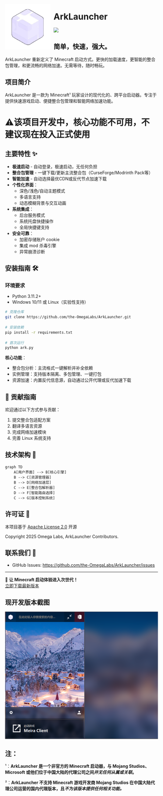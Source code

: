 <img align="left" width="150" height="150" align="left" style="float: left; margin: 0 10px 0 0;" src="src/icon/main.png"> <h1><b>ArkLauncher</b></h1>
<img align="left" src="https://img.shields.io/badge/Made%20with-Python-white?style=for-the-badge&logo=python&logoColor=white"> 
<br>
<h2>简单，快速，强大。</h2>

ArkLauncher 重新定义了 Minecraft 启动方式。更快的加载速度，更智能的整合包管理，和更流畅的网络加速。无需等待，随时畅玩。

## 项目简介
ArkLauncher 是一款为 Minecraft¹ 玩家设计的现代化的、跨平台启动器。专注于提供快速游戏启动、便捷整合包管理和智能网络加速功能。

# ⚠️该项目开发中，核心功能不可用，不建议现在投入正式使用

## 主要特性 ✨
- **极速启动** - 自动登录，极速启动，无任何负担
- **整合包管理** - 一键下载/更新主流整合包（CurseForge/Modrinth Pack等）
- **智能加速** - 自动选择最优CDN或反代节点加速下载
- **个性化界面**：
  - 深色/浅色/自动主题模式
  - 多语言支持
  - 动态模糊背景与交互动画
- **系统集成**：
  - 后台服务模式
  - 系统托盘快捷操作
  - 全局快捷键支持
- **安全可靠**：
  - 加密存储账户 cookie
  - 集成 mod 杀毒引擎
  - 异常崩溃诊断

## 安装指南 🛠️
### 环境要求
- Python 3.11.2+
- Windows 10/11 或 Linux（实验性支持）

```bash
# 克隆仓库
git clone https://github.com/the-OmegaLabs/ArkLauncher.git

# 安装依赖
pip install -r requirements.txt

# 首次运行
python ark.py
```

**核心功能**：
   - 整合包分析：主流格式一键解析并补全依赖
   - 实例管理：支持版本隔离、多包管理、一键打包
   - 资源加速：内置反代信息源，自动通过公开代理或反代加速下载


## 🤝 贡献指南 
欢迎通过以下方式参与贡献：
1. 提交整合包适配方案
2. 翻译多语言资源
3. 完成网络加速模块
4. 完善 Linux 系统支持


## 技术架构 🧠
```mermaid
graph TD
    A[用户界面] --> B[核心引擎]
    B --> C[资源管理器]
    B --> D[网络加速层]
    C --> E[整合包解析器]
    D --> F[智能路由选择]
    C --> G[版本控制系统]
```

## 许可证 📜
本项目基于 [Apache License 2.0](https://www.apache.org/licenses/LICENSE-2.0.html) 开源

Copyright 2025 Omega Labs, ArkLauncher Contributors.

## 联系我们 📮
- GitHub Issues: https://github.com/the-OmegaLabs/ArkLauncher/issues
---

🚀 **让 Minecraft 启动体验进入次世代！**  
[立即下载最新版本](https://github.com/the-OmegaLabs/ArkLauncher/releases)  

## 现开发版本截图
![演示截图](preview/preview-cn-dark.png)

## 注：
¹：**ArkLauncher 是一个非官方的 Minecraft 启动器，与 Mojang Studios、Microsoft 或他们位于中国大陆的代理公司之间*并无任何从属或关联*。**

²：**ArkLauncher 不支持 Minecraft 游戏开发商 Mojang Studios 在中国大陆代理公司运营的国内代理版本，且*不为该版本提供任何相关功能。***
